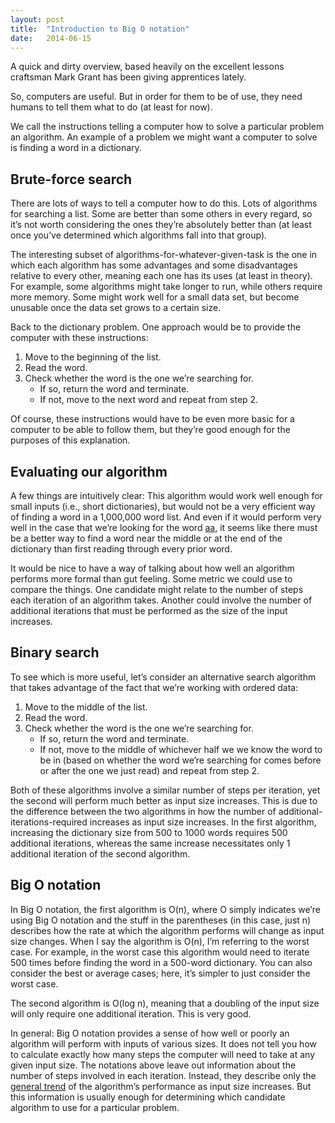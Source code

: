 ```yaml
---
layout: post
title:  "Introduction to Big O notation"
date:   2014-06-15
---
```



A quick and dirty overview, based heavily on the excellent lessons craftsman Mark Grant has been giving apprentices lately.

So, computers are useful. But in order for them to be of use, they need humans to tell them what to do (at least for now).

We call the instructions telling a computer how to solve a particular problem an algorithm. An example of a problem we might want a computer to solve is finding a word in a dictionary.

## Brute-force search

There are lots of ways to tell a computer how to do this. Lots of algorithms for searching a list. Some are better than some others in every regard, so it’s not worth considering the ones they’re absolutely better than (at least once you’ve determined which algorithms fall into that group).

The interesting subset of algorithms-for-whatever-given-task is the one in which each algorithm has some advantages and some disadvantages relative to every other, meaning each one has its uses (at least in theory). For example, some algorithms might take longer to run, while others require more memory. Some might work well for a small data set, but become unusable once the data set grows to a certain size.

Back to the dictionary problem. One approach would be to provide the computer with these instructions:

  1. Move to the beginning of the list.
  2. Read the word.
  3. Check whether the word is the one we’re searching for.
      * If so, return the word and terminate.
      * If not, move to the next word and repeat from step 2.

Of course, these instructions would have to be even more basic for a computer to be able to follow them, but they’re good enough for the purposes of this explanation.

## Evaluating our algorithm

A few things are intuitively clear: This algorithm would work well enough for small inputs (i.e., short dictionaries), but would not be a very efficient way of finding a word in a 1,000,000 word list. And even if it would perform very well in the case that we’re looking for the word [aa][], it seems like there must be a better way to find a word near the middle or at the end of the dictionary than first reading through every prior word.

It would be nice to have a way of talking about how well an algorithm performs more formal than gut feeling. Some metric we could use to compare the things. One candidate might relate to the number of steps each iteration of an algorithm takes. Another could involve the number of additional iterations that must be performed as the size of the input increases.

## Binary search

To see which is more useful, let’s consider an alternative search algorithm that takes advantage of the fact that we’re working with ordered data:

  1. Move to the middle of the list.
  2. Read the word.
  3. Check whether the word is the one we’re searching for.
      * If so, return the word and terminate.
      * If not, move to the middle of whichever half we we know the word to be in (based on whether the word we’re searching for comes before or after the one we just read) and repeat from step 2.

Both of these algorithms involve a similar number of steps per iteration, yet the second will perform much better as input size increases. This is due to the difference between the two algorithms in how the number of additional-iterations-required increases as input size increases. In the first algorithm, increasing the dictionary size from 500 to 1000 words requires 500 additional iterations, whereas the same increase necessitates only 1 additional iteration of the second algorithm.

## Big O notation

In Big O notation, the first algorithm is O(n), where O simply indicates we’re using Big O notation and the stuff in the parentheses (in this case, just n) describes how the rate at which the algorithm performs will change as input size changes. When I say the algorithm is O(n), I’m referring to the worst case. For example, in the worst case this algorithm would need to iterate 500 times before finding the word in a 500-word dictionary. You can also consider the best or average cases; here, it’s simpler to just consider the worst case.

The second algorithm is O(log n), meaning that a doubling of the input size will only require one additional iteration. This is very good.

In general: Big O notation provides a sense of how well or poorly an algorithm will perform with inputs of various sizes. It does not tell you how to calculate exactly how many steps the computer will need to take at any given input size. The notations above leave out information about the number of steps involved in each iteration. Instead, they describe only the [general trend][] of the algorithm’s performance as input size increases. But this information is usually enough for determining which candidate algorithm to use for a particular problem.

[aa]: http://en.wikipedia.org/wiki/Lava#.CA.BBA.CA.BB.C4.81
[general trend]: http://bigocheatsheet.com/#chart
